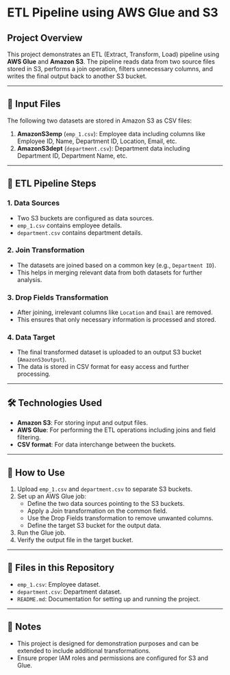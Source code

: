 # ETL Pipeline using AWS Glue and S3

## Project Overview
This project demonstrates an ETL (Extract, Transform, Load) pipeline using **AWS Glue** and **Amazon S3**. The pipeline reads data from two source files stored in S3, performs a join operation, filters unnecessary columns, and writes the final output back to another S3 bucket.

---

## 📂 Input Files

The following two datasets are stored in Amazon S3 as CSV files:

1. **AmazonS3emp** (`emp_1.csv`): Employee data including columns like Employee ID, Name, Department ID, Location, Email, etc.
2. **AmazonS3dept** (`department.csv`): Department data including Department ID, Department Name, etc.

---

## 🔄 ETL Pipeline Steps

### 1. **Data Sources**
- Two S3 buckets are configured as data sources.
- `emp_1.csv` contains employee details.
- `department.csv` contains department details.

### 2. **Join Transformation**
- The datasets are joined based on a common key (e.g., `Department ID`).
- This helps in merging relevant data from both datasets for further analysis.

### 3. **Drop Fields Transformation**
- After joining, irrelevant columns like `Location` and `Email` are removed.
- This ensures that only necessary information is processed and stored.

### 4. **Data Target**
- The final transformed dataset is uploaded to an output S3 bucket (`AmazonS3output`).
- The data is stored in CSV format for easy access and further processing.

---

## 🛠 Technologies Used
- **Amazon S3**: For storing input and output files.
- **AWS Glue**: For performing the ETL operations including joins and field filtering.
- **CSV format**: For data interchange between the buckets.

---

## 🚀 How to Use

1. Upload `emp_1.csv` and `department.csv` to separate S3 buckets.
2. Set up an AWS Glue job:
   - Define the two data sources pointing to the S3 buckets.
   - Apply a Join transformation on the common field.
   - Use the Drop Fields transformation to remove unwanted columns.
   - Define the target S3 bucket for the output data.
3. Run the Glue job.
4. Verify the output file in the target bucket.

---

## 📂 Files in this Repository
- `emp_1.csv`: Employee dataset.
- `department.csv`: Department dataset.
- `README.md`: Documentation for setting up and running the project.

---

## 📌 Notes
- This project is designed for demonstration purposes and can be extended to include additional transformations.
- Ensure proper IAM roles and permissions are configured for S3 and Glue.

